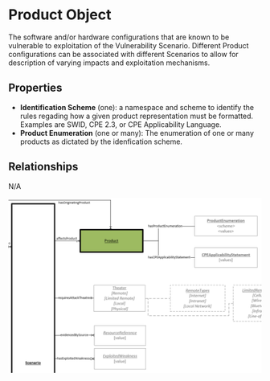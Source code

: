 # Product Object

The software and/or hardware configurations that are known to be vulnerable to exploitation of the Vulnerability Scenario.  Different Product configurations can be associated with different Scenarios to allow for description of varying impacts and exploitation mechanisms. 

## Properties
- **Identification Scheme** (one): a namespace and scheme to identify the rules regading how a given product representation must be formatted. Examples are SWID, CPE 2.3, or CPE Applicability Language.
- **Product Enumeration** (one or many): The enumeration of one or many products as dictated by the idenfication scheme. 


## Relationships

N/A

![Product Graph](../figures/graphsnippets/ProductSnippet.png "Product Graph")